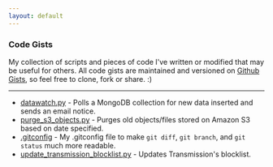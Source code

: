 ```yaml
---
layout: default
---
```


### Code Gists

My collection of scripts and pieces of code I've written or modified that
may be useful for others. All code gists are maintained and versioned on
[Github Gists](https://gist.github.com/alfg), so feel free to clone, fork
or share. :)

<hr />
      
* [datawatch.py](/gists/datawatch.html) - Polls a MongoDB collection for new
data inserted and sends an email notice.
* [purge_s3_objects.py](/gists/purge_s3_objects.html) - Purges old objects/files
stored on Amazon S3 based on date specified.
* [.gitconfig](/gists/gitconfig.html) - My .gitconfig file to make `git diff`, 
`git branch`, and `git status` much more readable.
* [update_transmission_blocklist.py](/gists/update_transmission_blocklist.html) - Updates Transmission's blocklist.
